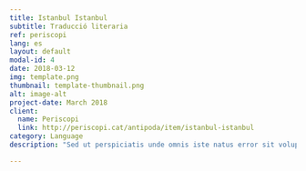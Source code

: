```yaml
---
title: Istanbul Istanbul
subtitle: Traducció literaria
ref: periscopi
lang: es
layout: default
modal-id: 4
date: 2018-03-12
img: template.png
thumbnail: template-thumbnail.png
alt: image-alt
project-date: March 2018
client:
  name: Periscopi
  link: http://periscopi.cat/antipoda/item/istanbul-istanbul
category: Language
description: "Sed ut perspiciatis unde omnis iste natus error sit voluptatem accusantium doloremque laudantium, totam rem aperiam, eaque ipsa quae ab illo inventore veritatis et quasi architecto beatae vitae dicta sunt explicabo. Nemo enim ipsam voluptatem quia voluptas sit aspernatur aut odit aut fugit, sed quia consequuntur magni dolores eos qui ratione voluptatem sequi nesciunt. Neque porro quisquam est, qui dolorem ipsum quia dolor sit amet, consectetur, adipisci velit, sed quia non numquam eius modi tempora incidunt ut labore et dolore magnam aliquam quaerat voluptatem.  <a href='http://periscopi.cat/antipoda/item/istanbul-istanbul'>here</a>"

---
```

